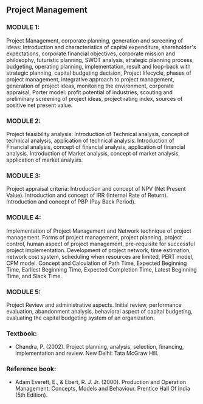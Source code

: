 ## Project Management

### MODULE 1:
Project Management, corporate planning, generation and screening of ideas: Introduction and characteristics of capital expenditure, shareholder's expectations, corporate financial objectives, corporate mission and philosophy, futuristic planning, SWOT analysis, strategic planning process, budgeting, operating planning, implementation, result and loop-back with strategic planning, capital budgeting decision, Project lifecycle, phases of project management, integrative approach to project management, generation of project ideas, monitoring the environment, corporate appraisal, Porter model: profit potential of industries, scouting and preliminary screening of project ideas, project rating index, sources of positive net present value.

### MODULE 2:
Project feasibility analysis: Introduction of Technical analysis, concept of technical analysis, application of technical analysis. Introduction of Financial analysis, concept of financial analysis, application of financial analysis. Introduction of Market analysis, concept of market analysis, application of market analysis.

### MODULE 3:
Project appraisal criteria: Introduction and concept of NPV (Net Present Value). Introduction and concept of IRR (Internal Rate of Return). Introduction and concept of PBP (Pay Back Period).

### MODULE 4:
Implementation of Project Management and Network technique of project management. Forms of project management, project planning, project control, human aspect of project management, pre-requisite for successful project implementation. Development of project network, time estimation, network cost system, scheduling when resources are limited, PERT model, CPM model. Concept and Calculation of Path Time, Expected Beginning Time, Earliest Beginning Time, Expected Completion Time, Latest Beginning Time, and Slack Time.

### MODULE 5:
Project Review and administrative aspects. Initial review, performance evaluation, abandonment analysis, behavioral aspect of capital budgeting, evaluating the capital budgeting system of an organization.

### Textbook:
- Chandra, P. (2002). Project planning, analysis, selection, financing, implementation and review. New Delhi: Tata McGraw Hill.

### Reference book:
- Adam Everett, E., & Ebert, R. J. Jr. (2000). Production and Operation Management: Concepts, Models and Behaviour. Prentice Hall Of India (5th Edition).



